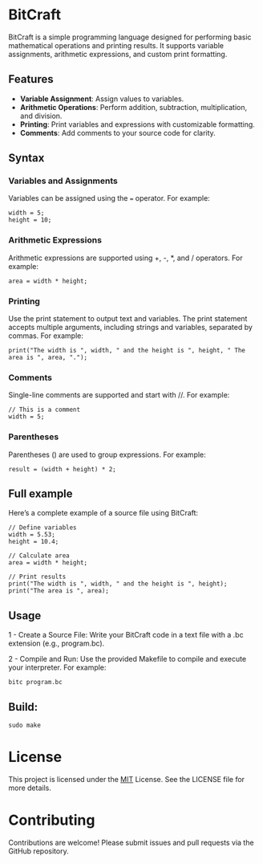 
# BitCraft

BitCraft is a simple programming language designed for performing basic mathematical operations and printing results. It supports variable assignments, arithmetic expressions, and custom print formatting.

## Features

- **Variable Assignment**: Assign values to variables.
- **Arithmetic Operations**: Perform addition, subtraction, multiplication, and division.
- **Printing**: Print variables and expressions with customizable formatting.
- **Comments**: Add comments to your source code for clarity.

## Syntax

### Variables and Assignments

Variables can be assigned using the `=` operator. For example:

```plaintext
width = 5;
height = 10;
```
### Arithmetic Expressions
Arithmetic expressions are supported using +, -, *, and / operators. For example:
```
area = width * height;
```
### Printing
Use the print statement to output text and variables. The print statement accepts multiple arguments, including strings and variables, separated by commas. For example:
```
print("The width is ", width, " and the height is ", height, " The area is ", area, ".");
```
### Comments
Single-line comments are supported and start with //. For example:
```
// This is a comment
width = 5;
```
### Parentheses
Parentheses () are used to group expressions. For example:
```
result = (width + height) * 2;
```
## Full example
Here’s a complete example of a source file using BitCraft:
```
// Define variables
width = 5.53;
height = 10.4;

// Calculate area
area = width * height;

// Print results
print("The width is ", width, " and the height is ", height);
print("The area is ", area);
```
## Usage
1 - Create a Source File: Write your BitCraft code in a text file with a .bc extension (e.g., program.bc).

2 - Compile and Run: Use the provided Makefile to compile and execute your interpreter. For example:
```
bitc program.bc
```
## Build: 
```
sudo make
```

# License
This project is licensed under the [MIT](https://choosealicense.com/licenses/mit/) License. See the LICENSE file for more details.

# Contributing
Contributions are welcome! Please submit issues and pull requests via the GitHub repository.
